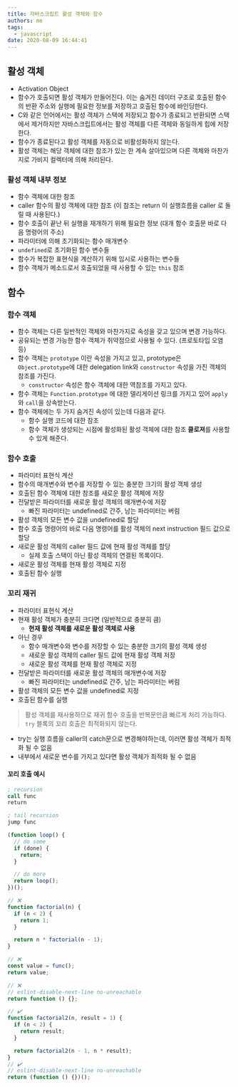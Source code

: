 ```yaml
---
title: 자바스크립트 활성 객체와 함수
authors: me
tags:
  - javascript
date: 2020-08-09 16:44:41
---
```


## 활성 객체

- Activation Object
- 함수가 호출되면 활성 객체가 만들어진다. 이는 숨겨진 데이터 구조로 호출된 함수의 반환 주소와 실행에 필요한 정보를 저장하고 호출된 함수에 바인딩한다.
- C와 같은 언어에서는 활성 객체가 스택에 저장되고 함수가 종료되고 반환되면 스택에서 제거하지만 자바스크립트에서는 활성 객체를 다른 객체와 동일하게 힙에 저장한다.
- 함수가 종료된다고 활성 객체를 자동으로 비활성화하지 않는다.
- 활성 객체는 해당 객체에 대한 참조가 있는 한 계속 살아있으며 다른 객체와 마찬가지로 가비지 컬렉터에 의해 처리된다.

### 활성 객체 내부 정보

- 함수 객체에 대한 참조
- caller 함수의 활성 객체에 대한 참조 (이 참조는 return 이 실행흐름을 caller 로 돌릴 때 사용된다.)
- 함수 호출이 끝난 뒤 실행을 재개하기 위해 필요한 정보 (대개 함수 호출문 바로 다음 명령어의 주소)
- 파라미터에 의해 초기화되는 함수 매개변수
- `undefined`로 초기화된 함수 변수들
- 함수가 복잡한 표현식을 계산하기 위해 임시로 사용하는 변수들
- 함수 객체가 메소드로서 호출되었을 때 사용할 수 있는 `this` 참조

## 함수

### 함수 객체

- 함수 객체는 다른 일반적인 객체와 마찬가지로 속성을 갖고 있으며 변경 가능하다.
- 공유되는 변경 가능한 함수 객체가 취약점으로 사용될 수 있다. (프로토타입 오염 등)
- 함수 객체는 `prototype` 이란 속성을 가지고 있고, prototype은 `Object.prototype`에 대한 delegation link와 `constructor` 속성을 가진 객체의 참조를 가진다.
  - `constructor` 속성은 함수 객체에 대한 역참조를 가지고 있다.
- 함수 객체는 `Function.prototype` 에 대한 델리게이션 링크를 가지고 있어 `apply`와 `call`을 상속받는다.
- 함수 객체에는 두 가지 숨겨진 속성이 있는데 다음과 같다.
  - 함수 실행 코드에 대한 참조
  - 함수 객체가 생성되는 시점에 활성화된 활성 객체에 대한 참조 **클로져**를 사용할 수 있게 해준다.

### 함수 호출

- 파라미터 표현식 계산
- 함수의 매개변수와 변수를 저장할 수 있는 충분한 크기의 활성 객체 생성
- 호출된 함수 객체에 대한 참조를 새로운 활성 객체에 저장
- 전달받은 파라미터를 새로운 활성 객체의 매개변수에 저장
  - 빠진 파라미터는 undefined로 간주, 남는 파라미터는 버림
- 활성 객체의 모든 변수 값을 undefined로 할당
- 함수 호출 명령어의 바로 다음 명령어를 활성 객체의 next instruction 필드 값으로 할당
- 새로운 활성 객체의 caller 필드 값에 현재 활성 객체를 할당
  - 실제 호출 스택이 아닌 활성 객체의 연결된 목록이다.
- 새로운 활성 객체를 현재 활성 객체로 지정
- 호출된 함수 실행

### 꼬리 재귀

- 파라미터 표현식 계산
- 현재 활성 객체가 충분히 크다면 (일반적으로 충분히 큼)
  - **현재 활성 객체를 새로운 활성 객체로 사용**
- 아닌 경우
  - 함수 매개변수와 변수를 저장할 수 있는 충분한 크기의 활성 객체 생성
  - 새로운 활성 객체의 caller 필드 값에 현재 활성 객체 저장
  - 새로운 활성 객체를 현재 활성 객체로 지정
- 전달받은 파라미터를 새로운 활성 객체의 매개변수에 저장
  - 빠진 파라미터는 undefined로 간주, 남는 파라미터는 버림
- 활성 객체의 모든 변수 값을 undefined로 지정
- 호출된 함수를 실행

> 활성 객체를 재사용하므로 재귀 함수 호출을 반복문만큼 빠르게 처리 가능하다.
> `try` 블록의 꼬리 호출은 최적화되지 않는다.

- try는 실행 흐름을 caller의 catch문으로 변경해야하는데, 이러면 활성 객체가 최적화 될 수 없음
- 내부에서 새로운 변수를 가지고 있다면 활성 객체가 최적화 될 수 없음

#### 꼬리 호출 예시

```nasm
; recursion
call func
return

; tail recursion
jump func
```

```js
(function loop() {
  // do some
  if (done) {
    return;
  }

  // do more
  return loop();
})();
```

```js
// ❌
function factorial(n) {
  if (n < 2) {
    return 1;
  }

  return n * factorial(n - 1);
}

// ❌
const value = func();
return value;

// ❌
// eslint-disable-next-line no-unreachable
return function () {};

// ✔️
function factorial2(n, result = 1) {
  if (n < 2) {
    return result;
  }

  return factorial2(n - 1, n * result);
}
// ✔️
// eslint-disable-next-line no-unreachable
return (function () {})();
```
